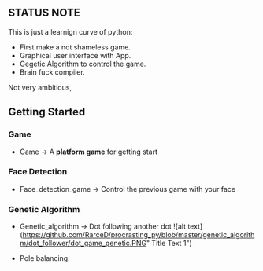 ## STATUS NOTE ##

This is just a learnign curve of python:

 - First make a not shameless game.
 - Graphical user interface with App.
 - Gegetic Algorithm to control the game.
 - Brain fuck compiler.

Not very ambitious, 

## Getting Started ##
### Game
- Game -> A **platform game** for getting start

### Face Detection
- Face_detection_game -> Control the previous game with your face
### Genetic Algorithm
- Genetic_algorithm -> Dot following another dot
![alt text](https://github.com/RarceD/procrasting_py/blob/master/genetic_algorithm/dot_follower/dot_game_genetic.PNG" Title Text 1")

- Pole balancing:

